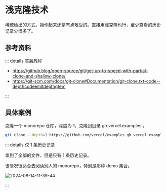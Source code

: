 # 浅克隆技术

稀疏检出的方式，操作起来还是有点难受的。直接用浅克隆也行，至少查看的历史记录少很多了。

## 参考资料

::: details 实践教程

- https://github.blog/open-source/git/get-up-to-speed-with-partial-clone-and-shallow-clone/
- https://git-scm.com/docs/git-clone#Documentation/git-clone.txt-code--depthcodeemltdepthgtem

:::

## 具体案例

克隆一个 monorepo 仓库，深度为 1，克隆到目录 gh.vercel.examples 。

```bash
git clone --depth=1 https://github.com/vercel/examples gh.vercel.examples
```

::: details 仅 1 条历史记录

拿到了全部的文件，但是只有 1 条历史记录。

该情况很适合去阅读别人的 monorepo，特别是那种 demo 集合。

![2024-08-14-11-39-44](https://cdn.jsdelivr.net/gh/RuanZhongNan/img-store/img/2024-08-14-11-39-44.png)

:::
